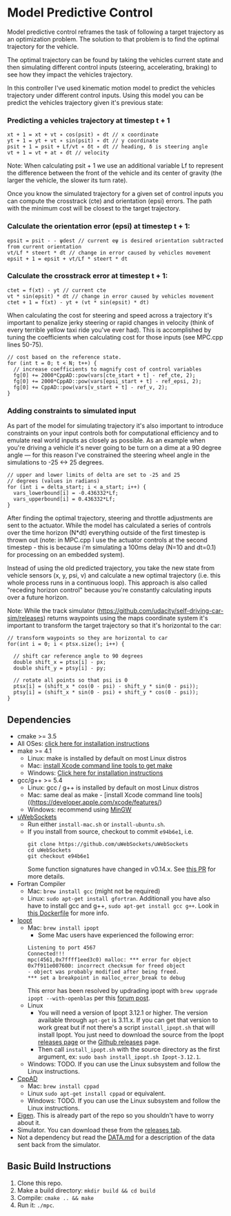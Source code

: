 # Model Predictive Control

Model predictive control reframes the task of following a target trajectory as an optimization problem. The solution to that problem is to find the optimal trajectory for the vehicle.

The optimal trajectory can be found by taking the vehicles current state and then simulating different control inputs (steering, accelerating, braking) to see how they impact the vehicles trajectory.

In this controller I've used kinematic motion model to predict the vehicles trajectory under different control inputs. Using this model you can be predict the vehicles trajectory given it's previous state:

### Predicting a vehicles trajectory at timestep t + 1
```
x​t + 1 ​​= xt ​​+ vt ​​∗ cos(psit) ∗ dt // x coordinate
y​t + 1 ​​= yt ​​+ vt ​​∗ sin(psi​t) ∗ dt // y coordinate
psit + 1 ​​= psit ​​+ ​L​f/​vt ​​∗ δt ​​∗ dt // heading, δ is steering angle
v​t + 1 ​​= v​t ​​+ a​t ∗ dt // velocity
```

Note: When calculating psi​t + 1 we use an additional variable Lf to represent the difference between the front of the vehicle and its center of gravity (the larger the vehicle, the slower its turn rate).

Once you know the simulated trajectory for a given set of control inputs you can compute the crosstrack (cte) and orientation (epsi) errors. The path with the minimum cost will be closest to the target trajectory.

### Calculate the orientation error (epsi​) at timestep t + 1:
```
epsit = psi​t - - ψ​dest // current eψ is desired orientation subtracted from current orientation
vt/Lf * steert * dt // change in error caused by vehicles movement
epsi​t + 1 = epsit + vt/Lf * steert * dt
```

### Calculate the crosstrack error at timestep t + 1:
```
ctet = f(xt) - yt // current cte
vt * sin(epsit) * dt // change in error caused by vehicles movement
ctet + 1 = f(xt) - yt + (vt * sin(epsit) * dt)
```

When calculating the cost for steering and speed across a trajectory it's important to penalize jerky steering or rapid changes in velocity (think of every terrible yellow taxi ride you've ever had). This is accomplished by tuning the coefficients when calculating cost for those inputs (see MPC.cpp lines 50-75).

```
// cost based on the reference state.
for (int t = 0; t < N; t++) {
  // increase coefficients to magnify cost of control variables
  fg[0] += 2000*CppAD::pow(vars[cte_start + t] - ref_cte, 2);
  fg[0] += 2000*CppAD::pow(vars[epsi_start + t] - ref_epsi, 2);
  fg[0] += CppAD::pow(vars[v_start + t] - ref_v, 2);
}
```

### Adding constraints to simulated input

As part of the model for simulating trajectory it's also important to introduce constraints on your input controls both for computational efficiency and to emulate real world inputs as closely as possible. As an example when you're driving a vehicle it's never going to be turn on a dime at a 90 degree angle — for this reason I've constrained the steering wheel angle in the simulations to -25 <-> 25 degrees.   

```
// upper and lower limits of delta are set to -25 and 25
// degrees (values in radians)
for (int i = delta_start; i < a_start; i++) {
  vars_lowerbound[i] = -0.436332*Lf;
  vars_upperbound[i] = 0.436332*Lf;
}
```

After finding the optimal trajectory, steering and throttle adjustments are sent to the actuator. While the model has calculated a series of controls over the time horizon (N*dt) everything outside of the first timestep is thrown out (note: in MPC.cpp I use the actuator controls at the second timestep - this is because i'm simulating a 100ms delay (N=10 and dt=0.1) for processing on an embedded system).

Instead of using the old predicted trajectory, you take the new state from vehicle sensors (x, y, psi, v) and calculate a new optimal trajectory (i.e. this whole process runs in a continuous loop). This approach is also called "receding horizon control" because you're constantly calculating inputs over a future horizon.

Note: While the track simulator (https://github.com/udacity/self-driving-car-sim/releases) returns waypoints using the maps coordinate system it's important to transform the target trajectory so that it's horizontal to the car:

```
// transform waypoints so they are horizontal to car
for(int i = 0; i < ptsx.size(); i++) {

  // shift car reference angle to 90 degrees
  double shift_x = ptsx[i] - px;
  double shift_y = ptsy[i] - py;

  // rotate all points so that psi is 0
  ptsx[i] = (shift_x * cos(0 - psi) - shift_y * sin(0 - psi));
  ptsy[i] = (shift_x * sin(0 - psi) + shift_y * cos(0 - psi));
}
```


## Dependencies

* cmake >= 3.5
 * All OSes: [click here for installation instructions](https://cmake.org/install/)
* make >= 4.1
  * Linux: make is installed by default on most Linux distros
  * Mac: [install Xcode command line tools to get make](https://developer.apple.com/xcode/features/)
  * Windows: [Click here for installation instructions](http://gnuwin32.sourceforge.net/packages/make.htm)
* gcc/g++ >= 5.4
  * Linux: gcc / g++ is installed by default on most Linux distros
  * Mac: same deal as make - [install Xcode command line tools]((https://developer.apple.com/xcode/features/)
  * Windows: recommend using [MinGW](http://www.mingw.org/)
* [uWebSockets](https://github.com/uWebSockets/uWebSockets)
  * Run either `install-mac.sh` or `install-ubuntu.sh`.
  * If you install from source, checkout to commit `e94b6e1`, i.e.
    ```
    git clone https://github.com/uWebSockets/uWebSockets
    cd uWebSockets
    git checkout e94b6e1
    ```
    Some function signatures have changed in v0.14.x. See [this PR](https://github.com/udacity/CarND-MPC-Project/pull/3) for more details.
* Fortran Compiler
  * Mac: `brew install gcc` (might not be required)
  * Linux: `sudo apt-get install gfortran`. Additionall you have also have to install gcc and g++, `sudo apt-get install gcc g++`. Look in [this Dockerfile](https://github.com/udacity/CarND-MPC-Quizzes/blob/master/Dockerfile) for more info.
* [Ipopt](https://projects.coin-or.org/Ipopt)
  * Mac: `brew install ipopt`
       +  Some Mac users have experienced the following error:
       ```
       Listening to port 4567
       Connected!!!
       mpc(4561,0x7ffff1eed3c0) malloc: *** error for object 0x7f911e007600: incorrect checksum for freed object
       - object was probably modified after being freed.
       *** set a breakpoint in malloc_error_break to debug
       ```
       This error has been resolved by updrading ipopt with
       ```brew upgrade ipopt --with-openblas```
       per this [forum post](https://discussions.udacity.com/t/incorrect-checksum-for-freed-object/313433/19).
  * Linux
    * You will need a version of Ipopt 3.12.1 or higher. The version available through `apt-get` is 3.11.x. If you can get that version to work great but if not there's a script `install_ipopt.sh` that will install Ipopt. You just need to download the source from the Ipopt [releases page](https://www.coin-or.org/download/source/Ipopt/) or the [Github releases](https://github.com/coin-or/Ipopt/releases) page.
    * Then call `install_ipopt.sh` with the source directory as the first argument, ex: `sudo bash install_ipopt.sh Ipopt-3.12.1`.
  * Windows: TODO. If you can use the Linux subsystem and follow the Linux instructions.
* [CppAD](https://www.coin-or.org/CppAD/)
  * Mac: `brew install cppad`
  * Linux `sudo apt-get install cppad` or equivalent.
  * Windows: TODO. If you can use the Linux subsystem and follow the Linux instructions.
* [Eigen](http://eigen.tuxfamily.org/index.php?title=Main_Page). This is already part of the repo so you shouldn't have to worry about it.
* Simulator. You can download these from the [releases tab](https://github.com/udacity/self-driving-car-sim/releases).
* Not a dependency but read the [DATA.md](./DATA.md) for a description of the data sent back from the simulator.


## Basic Build Instructions

1. Clone this repo.
2. Make a build directory: `mkdir build && cd build`
3. Compile: `cmake .. && make`
4. Run it: `./mpc`.
